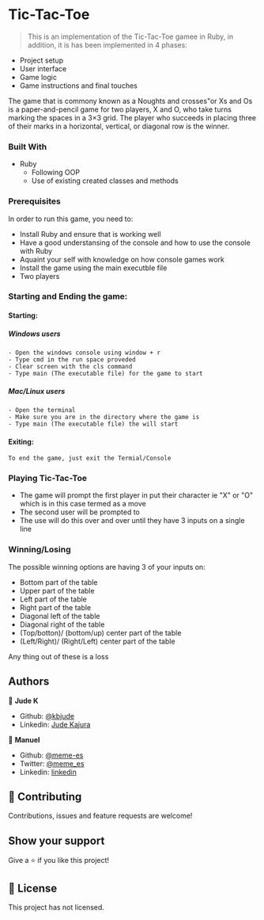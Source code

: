 # Tic-Tac-Toe
> This is an implementation of the Tic-Tac-Toe gamee in Ruby, in addition, it is has been implemented in 4 phases:
- Project setup
- User interface
- Game logic
- Game instructions and final touches

The game that is commony known as a Noughts and crosses"or Xs and Os is a paper-and-pencil game for two players, X and O, who take turns marking the spaces in a 3×3 grid. The player who succeeds in placing three of their marks in a horizontal, vertical, or diagonal row is the winner.

### Built With

- Ruby
    - Following OOP
    - Use of existing created classes and methods
### Prerequisites

In order to run this game, you need to:
- Install Ruby and ensure that is working well
- Have a good understansing of the console and how to use the console with Ruby
- Aquaint your self with knowledge on how console games work
- Install the game using the main executble file
- Two players

### Starting and Ending the game:
#### Starting:
##### Windows users
    - Open the windows console using window + r
    - Type cmd in the run space proveded
    - Clear screen with the cls command
    - Type main (The executable file) for the game to start
##### Mac/Linux users
    - Open the terminal
    - Make sure you are in the directory where the game is
    - Type main (The executable file) the will start

#### Exiting:
    To end the game, just exit the Termial/Console

### Playing Tic-Tac-Toe
- The game will prompt the first player in put their character ie "X" or "O" which is in this case termed as a move
- The second user will be prompted to
- The use will do this over and over until they have 3 inputs on a single line

### Winning/Losing
The possible winning options are having 3 of your inputs on:
- Bottom part of the table
- Upper part of the table
- Left part of the table
- Right part of the table
- Diagonal left of the table
- Diagonal right of the table
- (Top/botton)/ (bottom/up) center part of the table
- (Left/Right)/ (Right/Left) center part of the table

Any thing out of these is a loss

## Authors

👤 **Jude K**

- Github: [@kbjude](https://github.com/kbjude)
- Linkedin: [Jude Kajura](www.linkedin.com/in/)

👤 **Manuel**

- Github: [@meme-es](https://github.com/meme-es)
- Twitter: [@meme_es](https://twitter.com/meme_es)
- Linkedin: [linkedin](https://www.linkedin.com/in/manuel-elias-b289a638/)

## 🤝 Contributing

Contributions, issues and feature requests are welcome!

## Show your support

Give a ⭐️ if you like this project!

## 📝 License

This project has not licensed.
